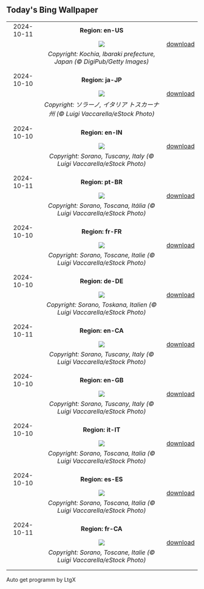 ## Today's Bing Wallpaper
|      |      |      |
| :----: | :----: | :----: |
|2024-10-11|**Region: en-US**||
||![](https://www.bing.com/th?id=OHR.KochiaJapan_EN-US9866955641_UHD.jpg&pid=hp&w=1152&h=648&rs=1&c=4)| [download](https://www.bing.com/th?id=OHR.KochiaJapan_EN-US9866955641_UHD.jpg)|
||*Copyright: Kochia, Ibaraki prefecture, Japan (© DigiPub/Getty Images)*
||
|||
|2024-10-10|**Region: ja-JP**||
||![](https://www.bing.com/th?id=OHR.SoranoItaly_JA-JP6459075522_UHD.jpg&pid=hp&w=1152&h=648&rs=1&c=4)| [download](https://www.bing.com/th?id=OHR.SoranoItaly_JA-JP6459075522_UHD.jpg)|
||*Copyright: ソラーノ, イタリア トスカーナ州 (© Luigi Vaccarella/eStock Photo)*
||
|||
|2024-10-10|**Region: en-IN**||
||![](https://www.bing.com/th?id=OHR.SoranoItaly_EN-IN0546705889_UHD.jpg&pid=hp&w=1152&h=648&rs=1&c=4)| [download](https://www.bing.com/th?id=OHR.SoranoItaly_EN-IN0546705889_UHD.jpg)|
||*Copyright: Sorano, Tuscany, Italy (© Luigi Vaccarella/eStock Photo)*
||
|||
|2024-10-11|**Region: pt-BR**||
||![](https://www.bing.com/th?id=OHR.SoranoItaly_PT-BR8638738713_UHD.jpg&pid=hp&w=1152&h=648&rs=1&c=4)| [download](https://www.bing.com/th?id=OHR.SoranoItaly_PT-BR8638738713_UHD.jpg)|
||*Copyright: Sorano, Toscana, Itália (© Luigi Vaccarella/eStock Photo)*
||
|||
|2024-10-10|**Region: fr-FR**||
||![](https://www.bing.com/th?id=OHR.SoranoItaly_FR-FR2493523171_UHD.jpg&pid=hp&w=1152&h=648&rs=1&c=4)| [download](https://www.bing.com/th?id=OHR.SoranoItaly_FR-FR2493523171_UHD.jpg)|
||*Copyright: Sorano, Toscane, Italie (© Luigi Vaccarella/eStock Photo)*
||
|||
|2024-10-10|**Region: de-DE**||
||![](https://www.bing.com/th?id=OHR.SoranoItaly_DE-DE6035116338_UHD.jpg&pid=hp&w=1152&h=648&rs=1&c=4)| [download](https://www.bing.com/th?id=OHR.SoranoItaly_DE-DE6035116338_UHD.jpg)|
||*Copyright: Sorano, Toskana, Italien (© Luigi Vaccarella/eStock Photo)*
||
|||
|2024-10-11|**Region: en-CA**||
||![](https://www.bing.com/th?id=OHR.SoranoItaly_EN-CA4829518601_UHD.jpg&pid=hp&w=1152&h=648&rs=1&c=4)| [download](https://www.bing.com/th?id=OHR.SoranoItaly_EN-CA4829518601_UHD.jpg)|
||*Copyright: Sorano, Tuscany, Italy (© Luigi Vaccarella/eStock Photo)*
||
|||
|2024-10-10|**Region: en-GB**||
||![](https://www.bing.com/th?id=OHR.SoranoItaly_EN-GB9382216757_UHD.jpg&pid=hp&w=1152&h=648&rs=1&c=4)| [download](https://www.bing.com/th?id=OHR.SoranoItaly_EN-GB9382216757_UHD.jpg)|
||*Copyright: Sorano, Tuscany, Italy (© Luigi Vaccarella/eStock Photo)*
||
|||
|2024-10-10|**Region: it-IT**||
||![](https://www.bing.com/th?id=OHR.SoranoItaly_IT-IT6958617726_UHD.jpg&pid=hp&w=1152&h=648&rs=1&c=4)| [download](https://www.bing.com/th?id=OHR.SoranoItaly_IT-IT6958617726_UHD.jpg)|
||*Copyright: Sorano, Toscana, Italia (© Luigi Vaccarella/eStock Photo)*
||
|||
|2024-10-10|**Region: es-ES**||
||![](https://www.bing.com/th?id=OHR.SoranoItaly_ES-ES4580008999_UHD.jpg&pid=hp&w=1152&h=648&rs=1&c=4)| [download](https://www.bing.com/th?id=OHR.SoranoItaly_ES-ES4580008999_UHD.jpg)|
||*Copyright: Sorano, Toscana, Italia (© Luigi Vaccarella/eStock Photo)*
||
|||
|2024-10-11|**Region: fr-CA**||
||![](https://www.bing.com/th?id=OHR.SoranoItaly_FR-CA3347453712_UHD.jpg&pid=hp&w=1152&h=648&rs=1&c=4)| [download](https://www.bing.com/th?id=OHR.SoranoItaly_FR-CA3347453712_UHD.jpg)|
||*Copyright: Sorano, Toscane, Italie (© Luigi Vaccarella/eStock Photo)*
||
|||

Auto get programm by LtgX
